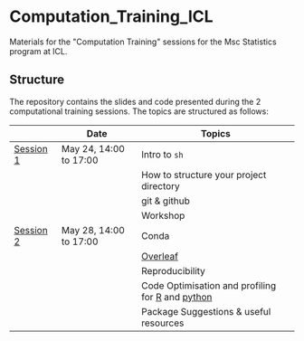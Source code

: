# Computation_Training_ICL
Materials for the "Computation Training" sessions for the Msc Statistics program at ICL.

## Structure 

The repository contains the slides and code presented during the 2 computational training sessions.
The topics are structured as follows:

|                          | Date                   | Topics                                                           |
|--------------------------|------------------------|------------------------------------------------------------------|
| [Session 1](./session1/) | May 24, 14:00 to 17:00 | Intro to `sh`                                                    |
|                          |                        | How to structure your project directory                          |
|                          |                        | git & github                                                     |
|                          |                        | Workshop                                                         |
| [Session 2](./session2/) | May 28, 14:00 to 17:00 | Conda                                                            |
|                          |                        | [Overleaf](./session2/Overleaf_notes.pdf)                        |
|                          |                        | Reproducibility                                                  |
|                          |                        | Code Optimisation and profiling for [R](making_R_fast.qmd) and [python]()         |
|                          |                        | Package Suggestions & useful resources                           |


